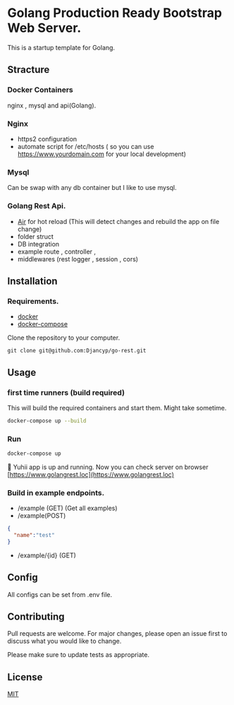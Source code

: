 # Golang Production Ready Bootstrap Web Server.

This is a startup template for Golang.

## Stracture

### Docker Containers
nginx , mysql and api(Golang).

### Nginx
- https2 configuration
- automate script for /etc/hosts ( so you can use https://www.yourdomain.com for your local development)

### Mysql
Can be swap with any db container but I like to use mysql.

### Golang Rest Api.
- [Air](https://github.com/cosmtrek/air) for hot reload (This will detect changes and rebuild the app on file change)
- folder struct
- DB integration
- example route , controller , 
- middlewares (rest logger , session , cors)

## Installation
### Requirements.
- [docker](https://www.docker.com/)
- [docker-compose](https://docs.docker.com/compose/)

Clone the repository to your computer.

```git
git clone git@github.com:Djancyp/go-rest.git
```

## Usage

### first time runners  (build required)
This will build the required containers and start them. Might take sometime.
```bash
docker-compose up --build
```
### Run
```bash
docker-compose up
``````
🚀 Yuhii app is up and running.
Now you can check server on browser [https://www.golangrest.loc](https://www.golangrest.loc)

### Build in example endpoints.
- /example (GET) (Get all examples)
- /example(POST)
```json
{
  "name":"test"
}
```
- /example/{id} (GET)

## Config
All configs can be set from .env file.

## Contributing
Pull requests are welcome. For major changes, please open an issue first to discuss what you would like to change.

Please make sure to update tests as appropriate.

## License
[MIT](https://choosealicense.com/licenses/mit/)
